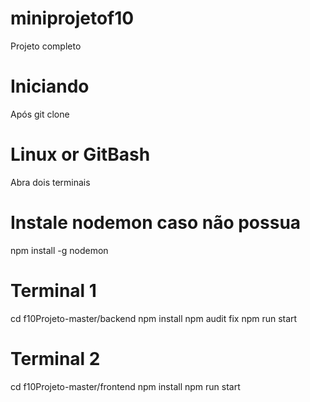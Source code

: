 # miniprojetof10

Projeto completo

# Iniciando

Após git clone

# Linux or GitBash
Abra dois terminais 

# Instale nodemon caso não possua
npm install -g nodemon

# Terminal 1
cd f10Projeto-master/backend
npm install
npm audit fix
npm run start


# Terminal 2
cd f10Projeto-master/frontend
npm install
npm run start
